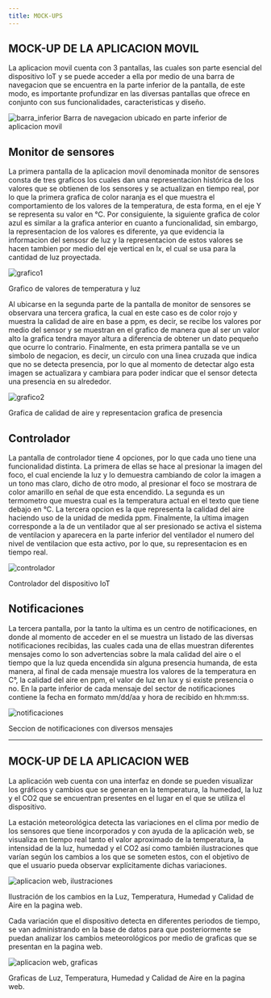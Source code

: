 ```yaml
---
title: MOCK-UPS 
---
```


## MOCK-UP DE LA APLICACION MOVIL

La aplicacion movil cuenta con 3 pantallas, las cuales son parte esencial del dispositivo IoT y se puede acceder a ella por medio de una barra de navegacion que se encuentra en la parte inferior de la pantalla, de este modo, es importante profundizar en las diversas pantallas que ofrece en conjunto con sus funcionalidades, caracteristicas y diseño.

![barra_inferior](./images/barra_inferior.jpeg)
Barra de navegacion ubicado en parte inferior de aplicacion movil


## Monitor de sensores
La primera pantalla de la aplicacion movil denominada monitor de sensores consta de tres graficos los cuales dan una representacion histórica de los valores que se obtienen de los sensores y se actualizan en tiempo real, por lo que la primera grafica de color naranja es el que muestra el comportamiento de los valores de la temperatura, de esta forma, en el eje Y se representa su valor en °C. Por consiguiente, la siguiente grafica de color azul es similar a la grafica anterior en cuanto a funcionalidad, sin embargo, la representacion de los valores es diferente, ya que evidencia la informacion del sensosr de luz y la representacion de estos valores se hacen tambien por medio del eje vertical en lx, el cual se usa para la cantidad de luz proyectada.

![grafico1](./images/monitor_sensores.jpeg)

Grafico de valores de temperatura y luz


Al ubicarse en la segunda parte de la pantalla de monitor de sensores se observara una tercera grafica, la cual en este caso es de color rojo y muestra la calidad de aire en base a ppm, es decir, se recibe los valores por medio del sensor y se muestran en el grafico de manera que al ser un valor alto la grafica tendra mayor altura a diferencia de obtener un dato pequeño que ocurre lo contrario. Finalmente, en esta primera pantalla se ve un simbolo de negacion, es decir, un circulo con una linea cruzada que indica que no se detecta presencia, por lo que al momento de detectar algo esta imagen se actualizara y cambiara para poder indicar que el sensor detecta una presencia en su alrededor.

![grafico2](./images/monitor_sensores2.jpeg)  

Grafica de calidad de aire y representacion grafica de presencia


## Controlador
La pantalla de controlador tiene 4 opciones, por lo que cada uno tiene una funcionalidad distinta. La primera de ellas se hace al presionar la imagen del foco, el cual enciende la luz y lo demuestra cambiando de color la imagen a un tono mas claro, dicho de otro modo, al presionar el foco se mostrara de color amarillo en señal de que esta encendido. La segunda es un termometro que muestra cual es la temperatura actual en el texto que tiene debajo en °C. La tercera opcion es la que representa la calidad del aire haciendo uso de la unidad de medida ppm. Finalmente, la ultima imagen corresponde a la de un ventilador que al ser presionado se activa el sistema de ventilacion y aparecera en la parte inferior del ventilador el numero del nivel de ventilacion que esta activo, por lo que, su representacion es en tiempo real.

![controlador](./images/controlador.jpeg)  

Controlador del dispositivo IoT


## Notificaciones

La tercera pantalla, por la tanto la ultima es un centro de notificaciones, en donde al momento de acceder en el se muestra un listado de las diversas notificaciones recibidas, las cuales cada una de ellas muestran diferentes mensajes como lo son advertencias sobre la mala calidad del aire o el tiempo que la luz queda encendida sin alguna presencia humanda, de esta manera, al final de cada mensaje muestra los valores de la temperatura en C°, la calidad del aire en ppm, el valor de luz en lux y si existe presencia o no. En la parte inferior de cada mensaje del sector de notificaciones contiene la fecha en formato mm/dd/aa y hora de recibido en hh:mm:ss.


![notificaciones](./images/notificaciones.jpeg)

Seccion de notificaciones con diversos mensajes
___


## MOCK-UP DE LA APLICACION WEB

La aplicación web cuenta con una interfaz en donde se pueden visualizar los gráficos y cambios que se generan en la temperatura, la humedad, la luz y el CO2 que se encuentran presentes en el lugar en el que se utiliza el dispositivo.


La estación meteorológica detecta las variaciones en el clima por medio de los sensores que tiene incorporados y con ayuda de la aplicación web, se visualiza en tiempo real tanto el valor aproximado de la temperatura, la intensidad de la luz, humedad y el CO2 así como también ilustraciones que varían según los cambios a los que se someten estos, con el objetivo de que el usuario pueda observar explícitamente dichas variaciones.  

![aplicacion web, ilustraciones](./images/aplicacion_web_ilus.jpg)

Ilustración de los cambios en la Luz, Temperatura, Humedad y Calidad de Aire en la pagina web. 

Cada variación que el dispositivo detecta en diferentes periodos de tiempo, se van administrando en la base de datos para que posteriormente se puedan analizar los cambios meteorológicos por medio de graficas que se presentan en la pagina web.  

![aplicacion web, graficas](./images/aplicacion_web.jpg)

Graficas de Luz, Temperatura, Humedad y Calidad de Aire en la pagina web. 